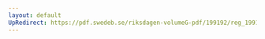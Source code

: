 ```yaml
---
layout: default
UpRedirect: https://pdf.swedeb.se/riksdagen-volumeG-pdf/199192/reg_199192_KU/reg_199192_KU_0011.pdf
---
```

